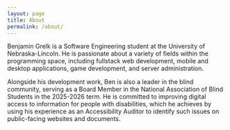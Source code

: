 ```yaml
---
layout: page
title: About
permalink: /about/
---
```


Benjamin Grelk is a Software Engineering student at the University of Nebraska-Lincoln. He is passionate about a variety of fields within the programming space, including fullstack web development, mobile and desktop applications, game development, and server administration.

Alongside his development work, Ben is also a leader in the blind community, serving as a Board Member in the National Association of Blind Students in the 2025-2026 term. He is committed to improving digital access to information for people with disabilities, which he achieves by using his experience as an Accessibility Auditor to identify such issues on public-facing websites and documents.
